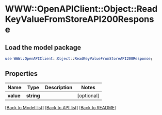 # WWW::OpenAPIClient::Object::ReadKeyValueFromStoreAPI200Response

## Load the model package
```perl
use WWW::OpenAPIClient::Object::ReadKeyValueFromStoreAPI200Response;
```

## Properties
Name | Type | Description | Notes
------------ | ------------- | ------------- | -------------
**value** | **string** |  | [optional] 

[[Back to Model list]](../README.md#documentation-for-models) [[Back to API list]](../README.md#documentation-for-api-endpoints) [[Back to README]](../README.md)


